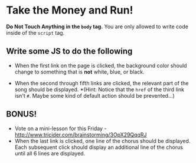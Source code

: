 # Take the Money and Run!

**Do Not Touch Anything in the `body` tag.** You are only allowed to write code inside of the `script` tag.

## Write some JS to do the following

- When the first link on the page is clicked, the background color should change to something that is **not** white, blue, or black.

- When the second through fifth links are clicked, the relevant part of the song should be displayed. *(Hint: Notice that the `href` of the third link isn't `#`. Maybe some kind of default action should be prevented...)

## BONUS!

- Vote on a mini-lesson for this Friday - http://www.tricider.com/brainstorming/3OpX29QqqRJ
- When the last link is clicked, one line of the chorus should be displayed. Each subsequent click should display an additional line of the chorus until all 6 lines are displayed.
